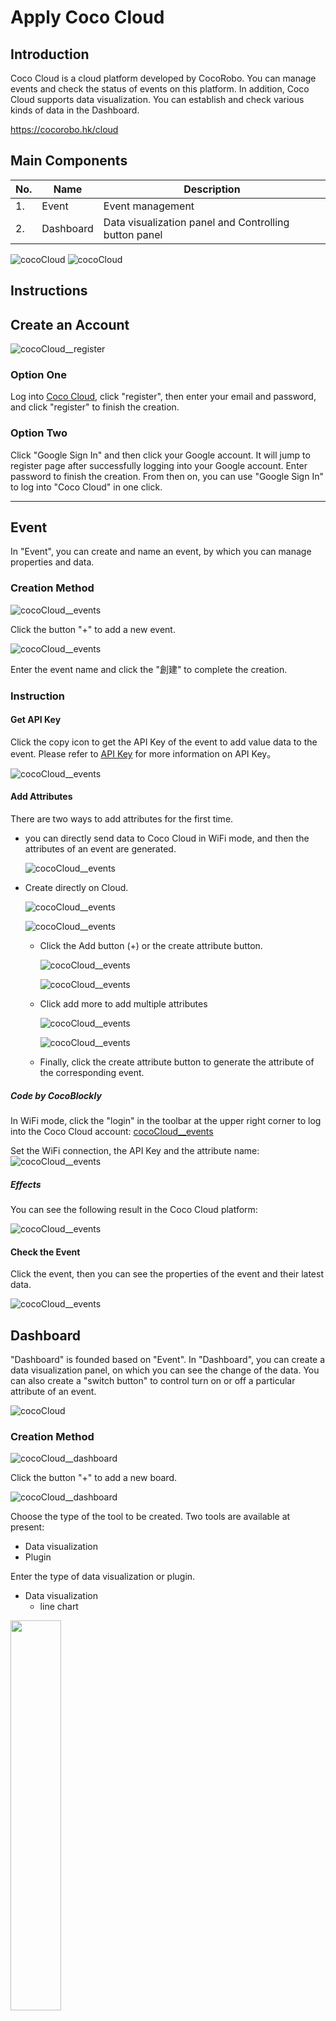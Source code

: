 # Apply Coco Cloud


## Introduction

Coco Cloud is a cloud platform developed by CocoRobo. You can manage events and check the status of events on this platform. In addition, Coco Cloud supports data visualization. You can establish and check various kinds of data in the Dashboard.

https://cocorobo.hk/cloud

## Main Components


|No. |Name | Description  |
|-  |-  |-  |
|1. |Event  | Event management |
|2. |Dashboard  | Data visualization panel and Controlling button panel |

![cocoCloud](../media/cocoCloud__1.png)
![cocoCloud](../media/cocoCloud__2.jpg)

## Instructions

## Create an Account

![cocoCloud__register](../media/cocoCloud__register--1.jpeg)

### Option One

Log into [Coco Cloud](https://cocorobo.hk/cloud), click "register", then enter your email and password, and click "register" to finish the creation.

### Option Two

Click "Google Sign In" and then click your Google account. It will jump to register page after successfully logging into your Google account. Enter password to finish the creation. From then on, you can use "Google Sign In" to log into "Coco Cloud" in one click.


---

## Event

In "Event", you can create and name an event, by which you can manage properties and data.

### Creation Method

![cocoCloud__events](../media/cocoCloud__event_1.png)

Click the button "+" to add a new event.

![cocoCloud__events](../media/cocoCloud__event_2.png)

Enter the event name and click the "創建" to complete the creation.

### Instruction

#### Get API Key

Click the copy icon to get the API Key of the event to add value data to the event. Please refer to [API Key](#APIKey) for more information on API Key。

![cocoCloud__events](../media/cocoCloud__event_3.png)

#### Add Attributes

There are two ways to add attributes for the first time.

* you can directly send data to Coco Cloud in WiFi mode, and then the attributes of an event are generated.

  ![cocoCloud__events](../media/cocoCloud_property_1_en.png)

* Create directly on Cloud.

  ![cocoCloud__events](../media/cocoCloud_create_property.png)

  ![cocoCloud__events](../media/cocoCloud_create_property_1.png)

  * Click the Add button (+) or the create attribute button.

    ![cocoCloud__events](../media/cocoCloud_create_property_2.png)

    ![cocoCloud__events](../media/cocoCloud_create_property_3.png)

  * Click add more to add multiple attributes

    ![cocoCloud__events](../media/cocoCloud_create_property_4.png)

    ![cocoCloud__events](../media/cocoCloud_create_property_5.png)

  * Finally, click the create attribute button to generate the attribute of the corresponding event.


##### Code by CocoBlockly

In WiFi mode, click the "login" in the toolbar at the upper right corner to log into the Coco Cloud account: [cocoCloud__events](../media/cocoCloud_property_3.png)

Set the WiFi connection, the API Key and the attribute name:
![cocoCloud__events](../media/cocoCloud_property_2_en.png)

##### Effects

You can see the following result in the Coco Cloud platform:

![cocoCloud__events](../media/cocoCloud_property_4.png)

#### Check the Event

Click the event, then you can see the properties of the event and their latest data.

![cocoCloud__events](../media/cocoCloud_property_4.png)


## Dashboard

"Dashboard" is founded based on "Event". In "Dashboard", you can create a data visualization panel, on which you can see the change of the data. You can also create a "switch button" to control turn on or off a particular attribute of an event.

![cocoCloud](../media/cocoCloud__2.jpg)

### Creation Method

![cocoCloud__dashboard](../media/cocoCloud__dashboard_1.png)

Click the button "+" to add a new board.

![cocoCloud__dashboard](../media/cocoCloud__dashboard_2.png)

Choose the type of the tool to be created. Two tools are available at present:

* Data visualization
* Plugin

Enter the type of data visualization or plugin.

* Data visualization
  * line chart
<div style="margin:0px 0 20px 0;">
<img src="../media/cocoCloud__dashboard_3.png" width=40%/>
</div>

  * area chart
  <div style="margin:0px 0 20px 0;">
  <img src="../media/cocoCloud__dashboard_5.png" width=40%/>
  </div>

* Plugin
  * switch button
  <div style="margin:0px 0 20px 0;">
  <img src="../media/cocoCloud__dashboard_4.png" width=40%/>
  </div>

Choose an event name and its attributes to be observed or changed. Click "創建", then you can see a chart composed of the previous data.



## <span id="APIKey">API Key</span>

Every event has an API Key (the only indentification code). You can send or get the attribute data of an event by entering corresponding API Key to the "Coco Cloud blocks".

<div style="text-align:center;margin:0px 0 20px 0;">
<img src="../media/cocoCloud_api_1_en.png" width=40%/>
</div>

***
<!--
## 項目一覽

| 項目類型 | 項目內容 | 備註 |
| :------ | :------ | :------: |
| CocoCloud | 雲端呈現環境模組數據 | [查看此處](#項目一)  |
| CocoCloud | 雲端控制LED亮暗 | [查看此處](#項目二)  |
-->

## Project
<!--
### 項目一
-->
####  Introduction: Display the data of the environmental sensing module on the CocoCloud and visualize them.

Display the data of the environmental sensing module on the CocoCloud: transmit data from the main controller to the WiFi communication module, and transmit the data from the WiFi communication module to Coco Cloud. Then the data can be shown on the Coco Cloud.

#### Assemble Modules

Put the main controller, the WiFi communication module and the environmental sensing module together.

> Note: You must upload programs separately to the main controller and the WiFi communication module before putting them together.

<div style="text-align:center;margin:0px 0 20px 0;">
  <img src="../media/cocoCloud_project_1.jpg" width=40%/>
  </div>

#### Coco Cloud Event Creation

Create an event named "Environment" for the environmental sensing module on the Coco Cloud platform.

![wifi__main](../media/cocoCloud_project_1_1.png)

#### Main Controller Program Preview

* Main controller mode - set environmental blocks, set data and transmit the data to WiFi communication module, and
  download program: <a href="../xml/cocoCloud_project1/project1_main.xml" download >project1_main.xml</a>

![wifi__main](../media/cocoCloud_project_1_main_en.png)

#### WiFi Program Preview

* WiFi mode - set network connection, receive data, set "Coco Cloud sending block", request to send the data to the cloud, and
  download program: <a href="../xml/cocoCloud_project1/project1_wifi.xml" download >project1_wifi.xml</a>

> Note: Please change the WiFi information and password to serve your own connection when writing programs.

<div style="text-align:center;margin:0px 0 20px 0;">
  <img src="../media/cocoCloud_project_1_wifi_1_en.png" width=40%/>
  </div>

![wifi__main](../media/cocoCloud_project_1_wifi_en.png)

#### Data Visualization

Create visualization tool for the attribute of the event "Environment" in the "Dashboard" list of the Coco Cloud platform.

![wifi__main](../media/cocoCloud_project_1_4.png)

#### Effects

![wifi__main](../media/cocoCloud_project_1_2.png)

![wifi__main](../media/cocoCloud_project_1_3.png)

<!-- ---

### 項目二

####  項目簡介 : 雲端控制LED亮暗

雲端控制LED亮暗: WiFi模組接收雲端CocoCloud項目內開關Switch的開或關的數據，來遠程控制LED的亮暗

#### 主機板程式預覽

* 主機板 - 接收WiFi通訊模組傳輸過來的數據，設置LED
  程式下載 <a href="../xml/cocoCloud_project2/project2_main.xml" download >project2_main.xml</a>

![wifi__main](../media/cocoCloud_project_2_main.png)

#### WiFi程式預覽

* WiFi - 設置連網，設置CocoCloud接收積木發起請求，向雲端獲取數據，發送獲取到的數據到主機板
  程式下載 <a href="../xml/cocoCloud_project2/project2_wifi.xml"
  download >project2_wifi.xml</a>

![wifi__main](../media/cocoCloud_project_2_wifi.png) -->

---
Updated in August 2019
